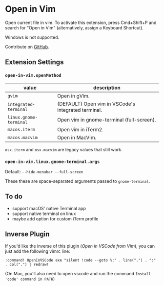 # Open in Vim

Open current file in vim. To activate this extension, press Cmd+Shift+P and
search for "Open in Vim" (alternatively, assign a Keyboard Shortcut).

Windows is not supported.

Contribute on [GitHub](https://github.com/jonsmithers/vscode-open-in-vim).

## Extension Settings

### `open-in-vim.openMethod`

| value                  | description                                           |
| ---------------------- | ----------------------------------------------------- |
| `gvim`                 | Open in gVim.                                         |
| `integrated-terminal`  | (DEFAULT) Open vim in VSCode's integrated terminal.   |
| `linux.gnome-terminal` | Open vim in gnome-terminal (full-screen).             |
| `macos.iterm`          | Open vim in iTerm2.                                   |
| `macos.macvim`         | Open in MacVim.                                       |

`osx.iterm` and `osx.macvim` are legacy values that still work.

### `open-in-vim.linux.gnome-terminal.args`

Default: `--hide-menubar --full-screen`

These these are space-separated arguments passed to `gnome-terminal`.

## To do

- support macOS' native Terminal app
- support native terminal on linux
- maybe add option for custom iTerm profile

## Inverse Plugin

If you'd like the inverse of this plugin (*Open in VSCode from Vim*), you can
just add the following vimrc line:

```
:command! OpenInVSCode exe "silent !code --goto %:" . line(".") . ":" . col(".") | redraw!
```

(On Mac, you'll also need to open vscode and run the command `Install 'code'
command in PATH`)
